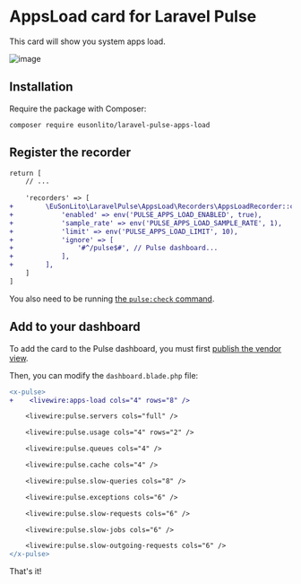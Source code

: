 # AppsLoad card for Laravel Pulse

This card will show you system apps load.

![image](https://github.com/eusonlito/LaravelPulse-AppsLoad/assets/644551/8716a79b-6c79-4642-905a-1c838d6bf725)

## Installation

Require the package with Composer:

```shell
composer require eusonlito/laravel-pulse-apps-load
```

## Register the recorder

```diff
return [
    // ...
    
    'recorders' => [
+        \EuSonLito\LaravelPulse\AppsLoad\Recorders\AppsLoadRecorder::class => [
+            'enabled' => env('PULSE_APPS_LOAD_ENABLED', true),
+            'sample_rate' => env('PULSE_APPS_LOAD_SAMPLE_RATE', 1),
+            'limit' => env('PULSE_APPS_LOAD_LIMIT', 10),
+            'ignore' => [
+                '#^/pulse$#', // Pulse dashboard...
+            ],
+        ],
    ]
]
```

You also need to be running [the `pulse:check` command](https://laravel.com/docs/10.x/pulse#dashboard-cards).

## Add to your dashboard

To add the card to the Pulse dashboard, you must first [publish the vendor view](https://laravel.com/docs/10.x/pulse#dashboard-customization).

Then, you can modify the `dashboard.blade.php` file:

```diff
<x-pulse>
+    <livewire:apps-load cols="4" rows="8" />

    <livewire:pulse.servers cols="full" />

    <livewire:pulse.usage cols="4" rows="2" />

    <livewire:pulse.queues cols="4" />

    <livewire:pulse.cache cols="4" />

    <livewire:pulse.slow-queries cols="8" />

    <livewire:pulse.exceptions cols="6" />

    <livewire:pulse.slow-requests cols="6" />

    <livewire:pulse.slow-jobs cols="6" />

    <livewire:pulse.slow-outgoing-requests cols="6" />
</x-pulse>
```

That's it!

